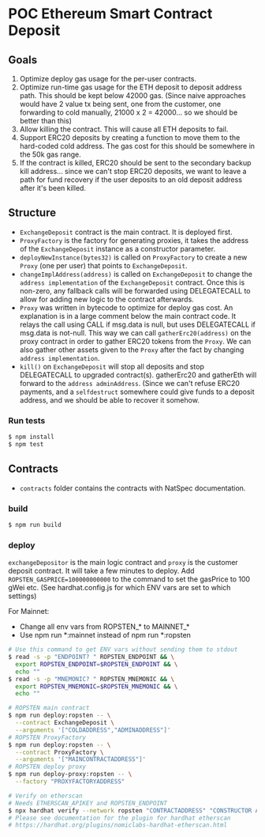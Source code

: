# POC Ethereum Smart Contract Deposit

## Goals

1. Optimize deploy gas usage for the per-user contracts.
2. Optimize run-time gas usage for the ETH deposit to deposit address path.
This should be kept below 42000 gas. (Since naive approaches would have 2 value
tx being sent, one from the customer, one forwarding to cold manually,
21000 x 2 = 42000... so we should be better than this)
3. Allow killing the contract. This will cause all ETH deposits to fail.
4. Support ERC20 deposits by creating a function to move them to the hard-coded
cold address. The gas cost for this should be somewhere in the 50k gas range.
5. If the contract is killed, ERC20 should be sent to the secondary backup kill
address... since we can't stop ERC20 deposits, we want to leave a path for
fund recovery if the user deposits to an old deposit address after it's been
killed.

## Structure

- `ExchangeDeposit` contract is the main contract. It is deployed first.
- `ProxyFactory` is the factory for generating proxies, it takes the address of the `ExchangeDeposit` instance as a constructor parameter.
- `deployNewInstance(bytes32)` is called on `ProxyFactory` to create a new `Proxy` (one per user) that points to `ExchangeDeposit`.
- `changeImplAddress(address)` is called on `ExchangeDeposit` to change the `address implementation` of the
`ExchangeDeposit` contract. Once this is non-zero, any fallback calls will be forwarded using
DELEGATECALL to allow for adding new logic to the contract afterwards.
- `Proxy` was written in bytecode to optimize for deploy gas cost. An explanation is
in a large comment below the main contract code. It relays the call using CALL if msg.data
is null, but uses DELEGATECALL if msg.data is not-null. This way we can call `gatherErc20(address)`
on the proxy contract in order to gather ERC20 tokens from the `Proxy`. We can also gather other
assets given to the `Proxy` after the fact by changing `address implementation`.
- `kill()` on `ExchangeDeposit` will stop all deposits and stop DELEGATECALL to upgraded contract(s).
gatherErc20 and gatherEth will forward to the `address adminAddress`.
(Since we can't refuse ERC20 payments, and a `selfdestruct` somewhere could give funds to
a deposit address, and we should be able to recover it somehow.

### Run tests

```bash
$ npm install
$ npm test
```

## Contracts
- `contracts` folder contains the contracts with NatSpec documentation.

### build

```bash
$ npm run build
```

### deploy

`exchangeDepositor` is the main logic contract and `proxy` is the
customer deposit contract. It will take a few minutes to deploy.
Add `ROPSTEN_GASPRICE=100000000000` to the command to set the gasPrice
to 100 gWei etc. (See hardhat.config.js for which ENV vars are set to which settings)

For Mainnet:
- Change all env vars from ROPSTEN_* to MAINNET_*
- Use npm run *:mainnet instead of npm run *:ropsten

```bash
# Use this command to get ENV vars without sending them to stdout
$ read -s -p "ENDPOINT? " ROPSTEN_ENDPOINT && \
  export ROPSTEN_ENDPOINT=$ROPSTEN_ENDPOINT && \
  echo ""
$ read -s -p "MNEMONIC? " ROPSTEN_MNEMONIC && \
  export ROPSTEN_MNEMONIC=$ROPSTEN_MNEMONIC && \
  echo ""

# ROPSTEN main contract
$ npm run deploy:ropsten -- \
  --contract ExchangeDeposit \
  --arguments '["COLDADDRESS","ADMINADDRESS"]'
# ROPSTEN ProxyFactory
$ npm run deploy:ropsten -- \
  --contract ProxyFactory \
  --arguments '["MAINCONTRACTADDRESS"]'
# ROPSTEN deploy proxy
$ npm run deploy-proxy:ropsten -- \
  --factory "PROXYFACTORYADDRESS"

# Verify on etherscan
# Needs ETHERSCAN_APIKEY and ROPSTEN_ENDPOINT
$ npx hardhat verify --network ropsten "CONTRACTADDRESS" "CONSTRUCTOR ARG 1" "ARG 2"
# Please see documentation for the plugin for hardhat etherscan
# https://hardhat.org/plugins/nomiclabs-hardhat-etherscan.html
```
